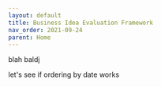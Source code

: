 ```yaml
---
layout: default
title: Business Idea Evaluation Framework
nav_order: 2021-09-24
parent: Home
---
```


blah baldj 

let's see if ordering by date works
